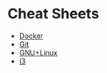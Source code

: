 # Cheat Sheets

* [Docker](https://github.com/gabriel376/cheatsheets/blob/master/docker.md)
* [Git](https://github.com/gabriel376/cheatsheets/blob/master/git.md)
* [GNU+Linux](https://github.com/gabriel376/cheatsheets/blob/master/gnu-linux.md)
* [i3](https://github.com/gabriel376/cheatsheets/blob/master/i3.md)
